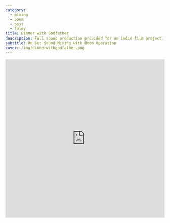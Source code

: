 ```yaml
---
category:
  - mixing
  - boom
  - post
  - foley
title: Dinner with Godfather
description: Full sound production provided for an indie film project.
subtitle: On Set Sound Mixing with Boom Operation
cover: /img/dinnerwithgodfather.png
---
```

<iframe width="100%" height="500" src="https://www.youtube.com/embed/5zqoFt6H4GY" title="YouTube video player" frameborder="0" allow="accelerometer; autoplay; clipboard-write; encrypted-media; gyroscope; picture-in-picture" allowfullscreen></iframe>